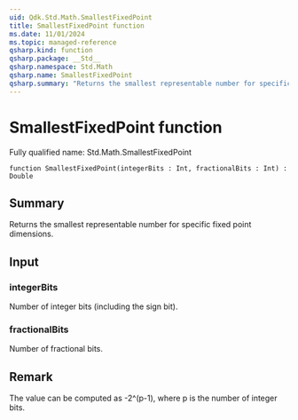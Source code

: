 ```yaml
---
uid: Qdk.Std.Math.SmallestFixedPoint
title: SmallestFixedPoint function
ms.date: 11/01/2024
ms.topic: managed-reference
qsharp.kind: function
qsharp.package: __Std__
qsharp.namespace: Std.Math
qsharp.name: SmallestFixedPoint
qsharp.summary: "Returns the smallest representable number for specific fixed point dimensions."
---
```


# SmallestFixedPoint function

Fully qualified name: Std.Math.SmallestFixedPoint

```qsharp
function SmallestFixedPoint(integerBits : Int, fractionalBits : Int) : Double
```

## Summary
Returns the smallest representable number for specific fixed point dimensions.

## Input
### integerBits
Number of integer bits (including the sign bit).
### fractionalBits
Number of fractional bits.

## Remark
The value can be computed as -2^(p-1), where p is the number of integer bits.
